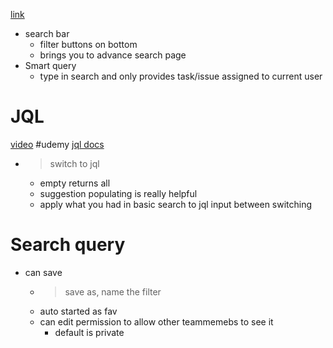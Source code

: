 [link](https://www.udemy.com/course/the-complete-guide-to-jira-with-real-world-examples/learn/lecture/6722826#overview)

- search bar
	- filter buttons on bottom
	- brings you to advance search page
- Smart query
	- type in search and only provides task/issue assigned to current user


# JQL
[video](https://www.udemy.com/course/the-complete-guide-to-jira-with-real-world-examples/learn/lecture/6722828#overview)
#udemy
[jql docs](https://support.atlassian.com/jira-service-management-cloud/docs/use-advanced-search-with-jira-query-language-jql/)
- > switch to jql
	- empty returns all
	- suggestion populating is really helpful
	- apply what you had in basic search to jql input between switching


# Search query
- can save 
	- >save as, name the filter
	- auto started as fav
	- can edit permission to allow other teammemebs to see it
		- default is private